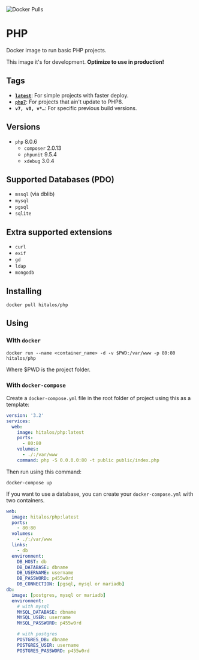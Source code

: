 ![Docker Pulls](https://img.shields.io/docker/pulls/hitalos/php.svg)

# PHP

Docker image to run basic PHP projects.

This image it's for development. **Optimize to use in production!**

## Tags

* [**`latest`**](https://github.com/hitalos/php/blob/master/Dockerfile): For simple projects with faster deploy.
* [**`php7`**](https://github.com/hitalos/php/blob/php7/Dockerfile): For projects that ain't update to PHP8.
* **`v7, v8, v*…`**: For specific previous build versions.

## Versions

* `php` 8.0.6
  * `composer` 2.0.13
  * `phpunit` 9.5.4
  * `xdebug` 3.0.4

## Supported Databases (**PDO**)

* `mssql` (via dblib)
* `mysql`
* `pgsql`
* `sqlite`

## Extra supported extensions

* `curl`
* `exif`
* `gd`
* `ldap`
* `mongodb`

## Installing

```shell
docker pull hitalos/php
```

## Using

### With `docker`

```shell
docker run --name <container_name> -d -v $PWD:/var/www -p 80:80 hitalos/php
```

Where $PWD is the project folder.

### With `docker-compose`

Create a `docker-compose.yml` file in the root folder of project using this as a template:

```yml
version: '3.2'
services:
  web:
    image: hitalos/php:latest
    ports:
      - 80:80
    volumes:
      - ./:/var/www
    command: php -S 0.0.0.0:80 -t public public/index.php
```

Then run using this command:

```shell
docker-compose up
```

If you want to use a database, you can create your `docker-compose.yml` with two containers.

```yml
web:
  image: hitalos/php:latest
  ports:
    - 80:80
  volumes:
    - ./:/var/www
  links:
    - db
  environment:
    DB_HOST: db
    DB_DATABASE: dbname
    DB_USERNAME: username
    DB_PASSWORD: p455w0rd
    DB_CONNECTION: [pgsql, mysql or mariadb]
db:
  image: [postgres, mysql or mariadb]
  environment:
    # with mysql
    MYSQL_DATABASE: dbname
    MYSQL_USER: username
    MYSQL_PASSWORD: p455w0rd

    # with postgres
    POSTGRES_DB: dbname
    POSTGRES_USER: username
    POSTGRES_PASSWORD: p455w0rd
```
